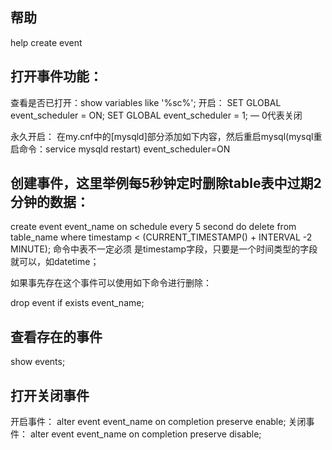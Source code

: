 帮助
-------------------------------------------
help create event

打开事件功能：
-------------------------------------------
查看是否已打开：show variables like '%sc%';
开启：
SET GLOBAL event_scheduler = ON;
SET GLOBAL event_scheduler = 1;   — 0代表关闭

永久开启：
在my.cnf中的[mysqld]部分添加如下内容，然后重启mysql(mysql重启命令：service mysqld restart)
event_scheduler=ON


创建事件，这里举例每5秒钟定时删除table表中过期2分钟的数据：
-------------------------------------------
create event event_name on schedule every 5 second do delete from table_name where timestamp <  (CURRENT_TIMESTAMP() + INTERVAL -2 MINUTE);	命令中表不一定必须 是timestamp字段，只要是一个时间类型的字段就可以，如datetime；

如果事先存在这个事件可以使用如下命令进行删除：

drop event if exists event_name; 

查看存在的事件
-------------------------------------------
show events;

打开关闭事件
-------------------------------------------
开启事件：
alter event event_name on completion preserve enable;
关闭事件：
alter event event_name on completion preserve disable;